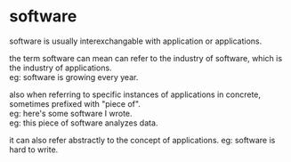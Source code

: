 
# software

software is usually interexchangable with application or applications.

the term software can mean can refer to the industry of software, which is the industry of applications.  
eg: software is growing every year.

also when referring to specific instances of applications in concrete,
sometimes prefixed with "piece of".  
eg: here's some software I wrote.  
eg: this piece of software analyzes data.  

it can also refer abstractly to the concept of applications.
eg: software is hard to write.
